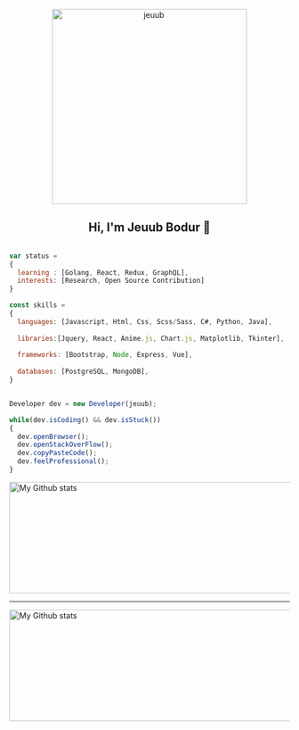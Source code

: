<p align="center"> <img src="hadder.gif" width="350px"  alt="jeuub" /> </p>
<h2 align="center">Hi, I'm Jeuub Bodur 👋</h1>


```js

var status = 
{ 
  learning : [Golang, React, Redux, GraphQL],
  interests: [Research, Open Source Contribution]
}

const skills = 
{
  languages: [Javascript, Html, Css, Scss/Sass, C#, Python, Java],
  
  libraries:[Jquery, React, Anime.js, Chart.js, Matplotlib, Tkinter],
  
  frameworks: [Bootstrap, Node, Express, Vue],
  
  databases: [PostgreSQL, MongoDB],
}


Developer dev = new Developer(jeuub);

while(dev.isCoding() && dev.isStuck())  
{
  dev.openBrowser();
  dev.openStackOverFlow();
  dev.copyPasteCode();
  dev.feelProfessional();
}


```

 <img alt="My Github stats" align="center" border-radius="40px" width="800px" height="200px" src="https://github-readme-stats.vercel.app/api?username=jeuub&count_private=true&show_icons=true&hide_border=true&theme=react" href="https://github.com/jeuub"/>


---

<img alt="My Github stats" align="center" border-radius="40px" width="800px" height="200px" src="https://github-readme-streak-stats.herokuapp.com/?user=jeuub&layout=compact" alt="jeuub" />

